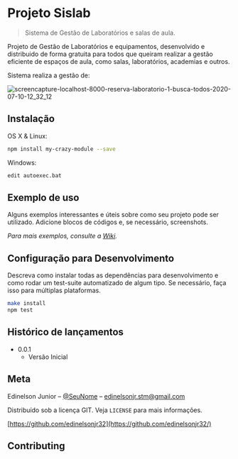 # Projeto Sislab
> Sistema de Gestão de Laboratórios e salas de aula.


Projeto de Gestão de Laboratórios e equipamentos, desenvolvido e distribuido de forma gratuita para todos que queiram realizar a gestão eficiente de espaços de aula, como salas, laboratórios, academias e outros.

Sistema realiza a gestão de:


![screencapture-localhost-8000-reserva-laboratorio-1-busca-todos-2020-07-10-12_32_12](https://user-images.githubusercontent.com/20133000/87186897-a8d1ff00-c2c2-11ea-8499-a692ff738a01.png)



## Instalação

OS X & Linux:

```sh
npm install my-crazy-module --save
```

Windows:

```sh
edit autoexec.bat
```

## Exemplo de uso

Alguns exemplos interessantes e úteis sobre como seu projeto pode ser utilizado. Adicione blocos de códigos e, se necessário, screenshots.

_Para mais exemplos, consulte a [Wiki][wiki]._ 

## Configuração para Desenvolvimento

Descreva como instalar todas as dependências para desenvolvimento e como rodar um test-suite automatizado de algum tipo. Se necessário, faça isso para múltiplas plataformas.

```sh
make install
npm test
```

## Histórico de lançamentos

* 0.0.1
    * Versão Inicial

## Meta

Edinelson Junior – [@SeuNome](https://twitter.com/...) – edinelsonjr.stm@gmail.com

Distribuído sob a licença GIT. Veja `LICENSE` para mais informações.

[https://github.com/edinelsonjr32](https://github.com/edinelsonjr32/)

## Contributing


[npm-image]: https://img.shields.io/npm/v/datadog-metrics.svg?style=flat-square
[npm-url]: https://npmjs.org/package/datadog-metrics
[npm-downloads]: https://img.shields.io/npm/dm/datadog-metrics.svg?style=flat-square
[travis-image]: https://img.shields.io/travis/dbader/node-datadog-metrics/master.svg?style=flat-square
[travis-url]: https://travis-ci.org/dbader/node-datadog-metrics
[wiki]: https://github.com/seunome/seuprojeto/wiki
